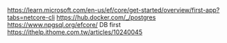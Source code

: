 https://learn.microsoft.com/en-us/ef/core/get-started/overview/first-app?tabs=netcore-cli
https://hub.docker.com/_/postgres
https://www.npgsql.org/efcore/
DB first
https://ithelp.ithome.com.tw/articles/10240045